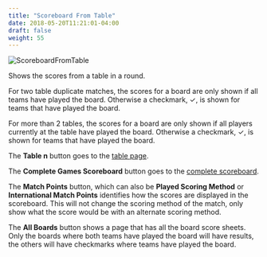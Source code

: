 ```yaml
---
title: "Scoreboard From Table"
date: 2018-05-20T11:21:01-04:00
draft: false
weight: 55
---
```


![ScoreboardFromTable](../images/gen/Duplicate/ScoreboardFromTable.png)

Shows the scores from a table in a round.

For two table duplicate matches, the scores for a board are only shown if all teams have played the board.
Otherwise a checkmark, &#10003;, is shown for teams that have played the board.

For more than 2 tables,
the scores for a board are only shown if all players currently at the table have played the board.  Otherwise a checkmark, &#10003;, is shown for teams that have played the board.

The **Table n** button goes to the [table page](table.html).

The **Complete Games Scoreboard** button goes to the [complete scoreboard](scoreboardcomplete.html).

The **Match Points** button, which can also be **Played Scoring Method** or **International Match Points** identifies how the scores are displayed in the scoreboard.  This will not change the scoring method of the match, only show what the score would be with an alternate scoring method.

The **All Boards** button shows a page that has all the board score sheets.  Only the boards where both teams have played the board will have results, the others will have checkmarks where teams have played the board.
